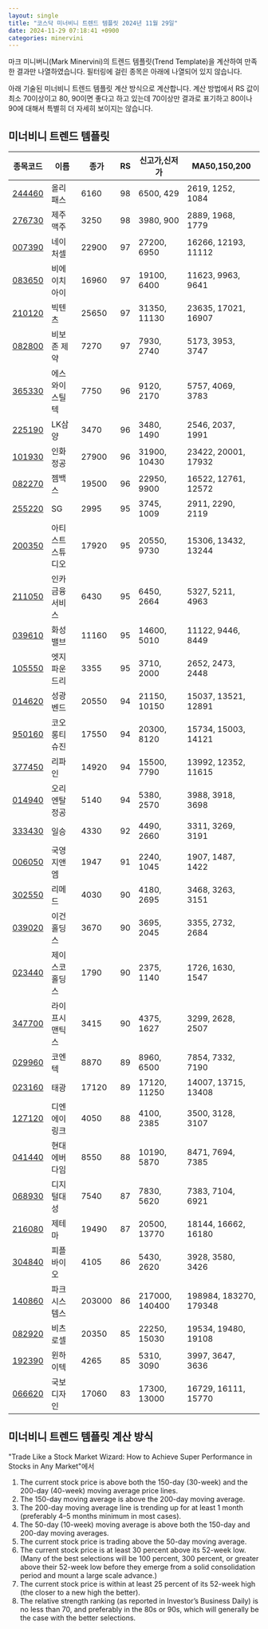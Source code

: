 ```yaml
---
layout: single
title: "코스닥 미너비니 트렌드 템플릿 2024년 11월 29일"
date: 2024-11-29 07:18:41 +0900
categories: minervini
---
```

마크 미니버니(Mark Minervini)의 트렌드 템플릿(Trend Template)을 계산하여 만족한 결과만 나열하였습니다. 필터링에 걸린 종목은 아래에 나열되어 있지 않습니다.

아래 기술된 미너비니 트렌드 템플릿 계산 방식으로 계산합니다. 계산 방법에서 RS 값이 최소 70이상이고 80, 90이면 좋다고 하고 있는데 70이상만 결과로 표기하고 80이나 90에 대해서 특별히 더 자세히 보이지는 않습니다.

## 미너비니 트렌드 템플릿

|종목코드|이름|종가|RS|신고가,신저가|MA50,150,200|
|------|---|---|--|---------|------------|
|[244460](https://finance.daum.net/quotes/A244460)|올리패스|6160|98|6500, 429|2619, 1252, 1084|
|[276730](https://finance.daum.net/quotes/A276730)|제주맥주|3250|98|3980, 900|2889, 1968, 1779|
|[007390](https://finance.daum.net/quotes/A007390)|네이처셀|22900|97|27200, 6950|16266, 12193, 11112|
|[083650](https://finance.daum.net/quotes/A083650)|비에이치아이|16960|97|19100, 6400|11623, 9963, 9641|
|[210120](https://finance.daum.net/quotes/A210120)|빅텐츠|25650|97|31350, 11130|23635, 17021, 16907|
|[082800](https://finance.daum.net/quotes/A082800)|비보존 제약|7270|97|7930, 2740|5173, 3953, 3747|
|[365330](https://finance.daum.net/quotes/A365330)|에스와이스틸텍|7750|96|9120, 2170|5757, 4069, 3783|
|[225190](https://finance.daum.net/quotes/A225190)|LK삼양|3470|96|3480, 1490|2546, 2037, 1991|
|[101930](https://finance.daum.net/quotes/A101930)|인화정공|27900|96|31900, 10430|23422, 20001, 17932|
|[082270](https://finance.daum.net/quotes/A082270)|젬백스|19500|96|22950, 9900|16522, 12761, 12572|
|[255220](https://finance.daum.net/quotes/A255220)|SG|2995|95|3745, 1009|2911, 2290, 2119|
|[200350](https://finance.daum.net/quotes/A200350)|아티스트스튜디오|17920|95|20550, 9730|15306, 13432, 13244|
|[211050](https://finance.daum.net/quotes/A211050)|인카금융서비스|6430|95|6450, 2664|5327, 5211, 4963|
|[039610](https://finance.daum.net/quotes/A039610)|화성밸브|11160|95|14600, 5010|11122, 9446, 8449|
|[105550](https://finance.daum.net/quotes/A105550)|엣지파운드리|3355|95|3710, 2000|2652, 2473, 2448|
|[014620](https://finance.daum.net/quotes/A014620)|성광벤드|20550|94|21150, 10150|15037, 13521, 12891|
|[950160](https://finance.daum.net/quotes/A950160)|코오롱티슈진|17550|94|20300, 8120|15734, 15003, 14121|
|[377450](https://finance.daum.net/quotes/A377450)|리파인|14920|94|15500, 7790|13992, 12352, 11615|
|[014940](https://finance.daum.net/quotes/A014940)|오리엔탈정공|5140|94|5380, 2570|3988, 3918, 3698|
|[333430](https://finance.daum.net/quotes/A333430)|일승|4330|92|4490, 2660|3311, 3269, 3191|
|[006050](https://finance.daum.net/quotes/A006050)|국영지앤엠|1947|91|2240, 1045|1907, 1487, 1422|
|[302550](https://finance.daum.net/quotes/A302550)|리메드|4030|90|4180, 2695|3468, 3263, 3151|
|[039020](https://finance.daum.net/quotes/A039020)|이건홀딩스|3670|90|3695, 2045|3355, 2732, 2684|
|[023440](https://finance.daum.net/quotes/A023440)|제이스코홀딩스|1790|90|2375, 1140|1726, 1630, 1547|
|[347700](https://finance.daum.net/quotes/A347700)|라이프시맨틱스|3415|90|4375, 1627|3299, 2628, 2507|
|[029960](https://finance.daum.net/quotes/A029960)|코엔텍|8870|89|8960, 6500|7854, 7332, 7190|
|[023160](https://finance.daum.net/quotes/A023160)|태광|17120|89|17120, 11250|14007, 13715, 13408|
|[127120](https://finance.daum.net/quotes/A127120)|디엔에이링크|4050|88|4100, 2385|3500, 3128, 3107|
|[041440](https://finance.daum.net/quotes/A041440)|현대에버다임|8550|88|10190, 5870|8471, 7694, 7385|
|[068930](https://finance.daum.net/quotes/A068930)|디지털대성|7540|87|7830, 5620|7383, 7104, 6921|
|[216080](https://finance.daum.net/quotes/A216080)|제테마|19490|87|20500, 13770|18144, 16662, 16180|
|[304840](https://finance.daum.net/quotes/A304840)|피플바이오|4105|86|5430, 2620|3928, 3580, 3426|
|[140860](https://finance.daum.net/quotes/A140860)|파크시스템스|203000|86|217000, 140400|198984, 183270, 179348|
|[082920](https://finance.daum.net/quotes/A082920)|비츠로셀|20350|85|22250, 15030|19534, 19480, 19108|
|[192390](https://finance.daum.net/quotes/A192390)|윈하이텍|4265|85|5310, 3090|3997, 3647, 3636|
|[066620](https://finance.daum.net/quotes/A066620)|국보디자인|17060|83|17300, 13000|16729, 16111, 15770|

## 미너비니 트렌드 템플릿 계산 방식

"Trade Like a Stock Market Wizard: How to Achieve Super Performance in Stocks in Any Market"에서

 1. The current stock price is above both the 150-day (30-week) and the 200-day (40-week) moving average price lines.
 1. The 150-day moving average is above the 200-day moving average.
 1. The 200-day moving average line is trending up for at least 1 month (preferably 4–5 months minimum in most cases).
 1. The 50-day (10-week) moving average is above both the 150-day and 200-day moving averages.
 1. The current stock price is trading above the 50-day moving average.
 1. The current stock price is at least 30 percent above its 52-week low. (Many of the best selections will be 100 percent, 300 percent, or greater above their 52-week low before they emerge from a solid consolidation period and mount a large scale advance.)
 1. The current stock price is within at least 25 percent of its 52-week high (the closer to a new high the better).
 1. The relative strength ranking (as reported in Investor’s Business Daily) is no less than 70, and preferably in the 80s or 90s, which will generally be the case with the better selections.
